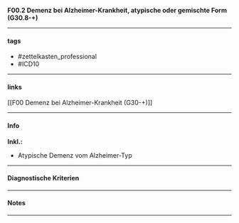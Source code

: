 __F00.2 Demenz bei Alzheimer-Krankheit, atypische oder gemischte Form (G30.8-+)__

___________________________________________
#### tags

- #zettelkasten_professional
- #ICD10 
___________________________________________
#### links

[[F00 Demenz bei Alzheimer-Krankheit (G30-+)]]

___________________________________________
#### Info
__Inkl.:__
- Atypische Demenz vom Alzheimer-Typ
___________________________________________
#### Diagnostische Kriterien

___________________________________________
#### Notes

___________________________________________

